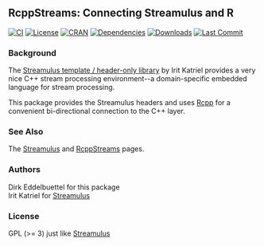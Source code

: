## RcppStreams: Connecting Streamulus and R

[![CI](https://github.com/eddelbuettel/rcppstreams/workflows/ci/badge.svg)](https://github.com/eddelbuettel/rcppstreams/actions?query=workflow%3Aci)
[![License](http://img.shields.io/badge/license-GPL%20%28%3E=%203%29-brightgreen.svg?style=flat)](http://www.gnu.org/licenses/gpl-3.0.html) 
[![CRAN](http://www.r-pkg.org/badges/version/RcppStreams)](https://cran.r-project.org/package=RcppStreams) 
[![Dependencies](https://tinyverse.netlify.app/badge/RcppStreams)](https://cran.r-project.org/package=RcppStreams) 
[![Downloads](http://cranlogs.r-pkg.org/badges/RcppStreams?color=brightgreen)](http://www.r-pkg.org/pkg/RcppStreams)
[![Last Commit](https://img.shields.io/github/last-commit/eddelbuettel/rcppstreams)](https://github.com/eddelbuettel/rcppstreams)

### Background

The [Streamulus template / header-only library](http://iritkatriel.github.io/streamulus/) 
by Irit Katriel provides a very nice C++ stream processing environment--a
domain-specific embedded language for stream processing.

This package provides the Streamulus headers and uses
[Rcpp](http://dirk.eddelbuettel.com/code/rcpp.html) for a convenient
bi-directional connection to the C++ layer.

### See Also

The [Streamulus](http://iritkatriel.github.io/streamulus/) and
[RcppStreams](http://dirk.eddelbuettel.com/code/rcpp.streams.html) pages.

### Authors

Dirk Eddelbuettel for this package  
Irit Katriel for [Streamulus](http://iritkatriel.github.io/streamulus/)

### License

GPL (>= 3) just like [Streamulus](http://iritkatriel.github.io/streamulus/)

